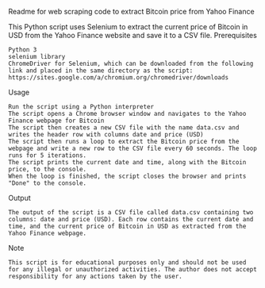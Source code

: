 Readme for web scraping code to extract Bitcoin price from Yahoo Finance

This Python script uses Selenium to extract the current price of Bitcoin in USD from the Yahoo Finance website and save it to a CSV file.
Prerequisites

    Python 3
    selenium library
    ChromeDriver for Selenium, which can be downloaded from the following link and placed in the same directory as the script: https://sites.google.com/a/chromium.org/chromedriver/downloads

Usage

    Run the script using a Python interpreter
    The script opens a Chrome browser window and navigates to the Yahoo Finance webpage for Bitcoin
    The script then creates a new CSV file with the name data.csv and writes the header row with columns date and price (USD)
    The script then runs a loop to extract the Bitcoin price from the webpage and write a new row to the CSV file every 60 seconds. The loop runs for 5 iterations.
    The script prints the current date and time, along with the Bitcoin price, to the console.
    When the loop is finished, the script closes the browser and prints "Done" to the console.

Output

    The output of the script is a CSV file called data.csv containing two columns: date and price (USD). Each row contains the current date and time, and the current price of Bitcoin in USD as extracted from the Yahoo Finance webpage.

Note

    This script is for educational purposes only and should not be used for any illegal or unauthorized activities. The author does not accept responsibility for any actions taken by the user.
